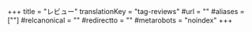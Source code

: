 +++
title = "レビュー"
translationKey = "tag-reviews"
#url = ""
#aliases = [""]
#relcanonical = ""
#redirectto = ""
#metarobots = "noindex"
+++
